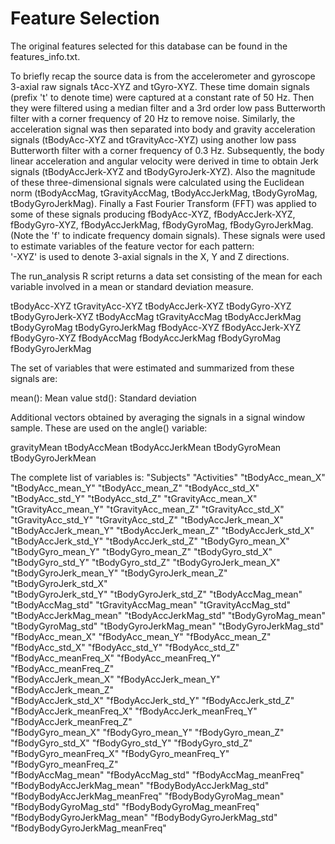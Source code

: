 Feature Selection 
=================

The original features selected for this database can be found in the features_info.txt.

To briefly recap the source data is from the accelerometer and gyroscope 3-axial raw signals tAcc-XYZ and tGyro-XYZ. These time domain signals (prefix 't' to denote time) were captured at a constant rate of 50 Hz. Then they were filtered using a median filter and a 3rd order low pass Butterworth filter with a corner frequency of 20 Hz to remove noise. Similarly, the acceleration signal was then separated into body and gravity acceleration signals (tBodyAcc-XYZ and tGravityAcc-XYZ) using another low pass Butterworth filter with a corner frequency of 0.3 Hz. 
Subsequently, the body linear acceleration and angular velocity were derived in time to obtain Jerk signals (tBodyAccJerk-XYZ and tBodyGyroJerk-XYZ). Also the magnitude of these three-dimensional signals were calculated using the Euclidean norm (tBodyAccMag, tGravityAccMag, tBodyAccJerkMag, tBodyGyroMag, tBodyGyroJerkMag). 
Finally a Fast Fourier Transform (FFT) was applied to some of these signals producing fBodyAcc-XYZ, fBodyAccJerk-XYZ, fBodyGyro-XYZ, fBodyAccJerkMag, fBodyGyroMag, fBodyGyroJerkMag. (Note the 'f' to indicate frequency domain signals). 
These signals were used to estimate variables of the feature vector for each pattern:  
'-XYZ' is used to denote 3-axial signals in the X, Y and Z directions.

The run_analysis R script returns a data set consisting of the mean for each variable involved in a mean or standard deviation measure.

tBodyAcc-XYZ
tGravityAcc-XYZ
tBodyAccJerk-XYZ
tBodyGyro-XYZ
tBodyGyroJerk-XYZ
tBodyAccMag
tGravityAccMag
tBodyAccJerkMag
tBodyGyroMag
tBodyGyroJerkMag
fBodyAcc-XYZ
fBodyAccJerk-XYZ
fBodyGyro-XYZ
fBodyAccMag
fBodyAccJerkMag
fBodyGyroMag
fBodyGyroJerkMag

The set of variables that were estimated and summarized from these signals are: 

mean(): Mean value
std(): Standard deviation

Additional vectors obtained by averaging the signals in a signal window sample. These are used on the angle() variable:

gravityMean
tBodyAccMean
tBodyAccJerkMean
tBodyGyroMean
tBodyGyroJerkMean

The complete list of variables is:
"Subjects"                       "Activities"                       "tBodyAcc_mean_X"              
"tBodyAcc_mean_Y"               "tBodyAcc_mean_Z"               "tBodyAcc_std_X"               
"tBodyAcc_std_Y"                "tBodyAcc_std_Z"                "tGravityAcc_mean_X"           
"tGravityAcc_mean_Y"            "tGravityAcc_mean_Z"            "tGravityAcc_std_X"            
"tGravityAcc_std_Y"             "tGravityAcc_std_Z"             "tBodyAccJerk_mean_X"          
"tBodyAccJerk_mean_Y"           "tBodyAccJerk_mean_Z"           "tBodyAccJerk_std_X"           
"tBodyAccJerk_std_Y"            "tBodyAccJerk_std_Z"            "tBodyGyro_mean_X"             
"tBodyGyro_mean_Y"              "tBodyGyro_mean_Z"              "tBodyGyro_std_X"              
"tBodyGyro_std_Y"               "tBodyGyro_std_Z"               "tBodyGyroJerk_mean_X"         
 "tBodyGyroJerk_mean_Y"          "tBodyGyroJerk_mean_Z"          "tBodyGyroJerk_std_X"          
"tBodyGyroJerk_std_Y"           "tBodyGyroJerk_std_Z"           "tBodyAccMag_mean"             
"tBodyAccMag_std"               "tGravityAccMag_mean"           "tGravityAccMag_std"           
"tBodyAccJerkMag_mean"          "tBodyAccJerkMag_std"           "tBodyGyroMag_mean"            
"tBodyGyroMag_std"              "tBodyGyroJerkMag_mean"         "tBodyGyroJerkMag_std"         
"fBodyAcc_mean_X"               "fBodyAcc_mean_Y"               "fBodyAcc_mean_Z"              
"fBodyAcc_std_X"                "fBodyAcc_std_Y"                "fBodyAcc_std_Z"               
 "fBodyAcc_meanFreq_X"           "fBodyAcc_meanFreq_Y"           "fBodyAcc_meanFreq_Z"          
"fBodyAccJerk_mean_X"           "fBodyAccJerk_mean_Y"           "fBodyAccJerk_mean_Z"          
"fBodyAccJerk_std_X"            "fBodyAccJerk_std_Y"            "fBodyAccJerk_std_Z"           
"fBodyAccJerk_meanFreq_X"       "fBodyAccJerk_meanFreq_Y"       "fBodyAccJerk_meanFreq_Z"      
"fBodyGyro_mean_X"              "fBodyGyro_mean_Y"              "fBodyGyro_mean_Z"             
"fBodyGyro_std_X"               "fBodyGyro_std_Y"               "fBodyGyro_std_Z"              
"fBodyGyro_meanFreq_X"          "fBodyGyro_meanFreq_Y"          "fBodyGyro_meanFreq_Z"         
"fBodyAccMag_mean"              "fBodyAccMag_std"               "fBodyAccMag_meanFreq"         
"fBodyBodyAccJerkMag_mean"      "fBodyBodyAccJerkMag_std"       "fBodyBodyAccJerkMag_meanFreq" 
"fBodyBodyGyroMag_mean"         "fBodyBodyGyroMag_std"          "fBodyBodyGyroMag_meanFreq"    
"fBodyBodyGyroJerkMag_mean"     "fBodyBodyGyroJerkMag_std"      "fBodyBodyGyroJerkMag_meanFreq"

